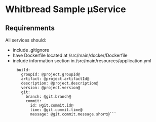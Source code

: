 # Whitbread Sample &micro;Service

## Requirenments

All services should:
* include .gitignore
* have Dockerfile located at /src/main/docker/Dockerfile
* include information section in /src/main/resources/application.yml
```info:
     build:
       groupId: @project.groupId@
       artifact: @project.artifactId@
       description: @project.description@
       version: @project.version@
       git:
         branch: @git.branch@
         commit:
           id: @git.commit.id@
           time: @git.commit.time@
           message: @git.commit.message.short@```